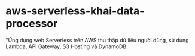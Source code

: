 # aws-serverless-khai-data-processor
"Ứng dụng web Serverless trên AWS thu thập dữ liệu người dùng, sử dụng Lambda, API Gateway, S3 Hosting và DynamoDB.
